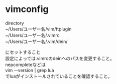 # vimconfig
directory<br>
~/Users/ユーザー名/vim/ftplugin<br>
~/Users/ユーザー名/.vimrc<br>
~/Users/ユーザー名/.vim/dein/<br>

にセットすること<br>
設定によっては.vimrcのdeinへのパスを変更すること。<br>
nepcompleteなどは<br>
vim --version | grep lua <br> 
でluaがインストールされていることを確認すること。
